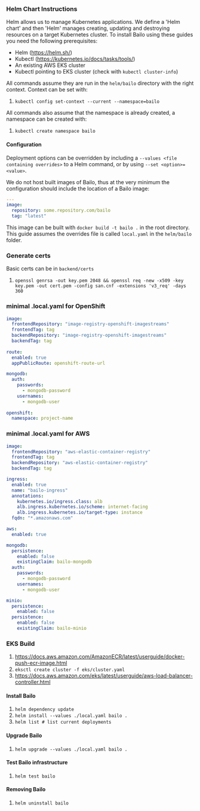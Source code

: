 ### Helm Chart Instructions

Helm allows us to manage Kubernetes applications. We define a 'Helm chart' and then 'Helm' manages creating, updating
and destroying resources on a target Kubernetes cluster. To install Bailo using these guides you need the following
prerequisites:

- Helm (https://helm.sh/)
- Kubectl (https://kubernetes.io/docs/tasks/tools/)
- An existing AWS EKS cluster
- Kubectl pointing to EKS cluster (check with `kubectl cluster-info`)

All commands assume they are run in the `helm/bailo` directory with the right context. Context can be set with:

1. `kubectl config set-context --current --namespace=bailo`

All commands also assume that the namespace is already created, a namespace can be created with:

1. `kubectl create namespace bailo`

#### Configuration

Deployment options can be overridden by including a `--values <file containing overrides>` to a Helm command, or by
using `--set <option>=<value>`.

We do not host built images of Bailo, thus at the very minimum the configuration should include the location of a Bailo
image:

```yaml
---
image:
  repository: some.repository.com/bailo
  tag: "latest"
```

This image can be built with `docker build -t bailo .` in the root directory. This guide assumes the overrides file is
called `local.yaml` in the `helm/bailo` folder.

### Generate certs
Basic certs can be in `backend/certs`
1. `openssl genrsa -out key.pem 2048 && openssl req -new -x509 -key key.pem -out cert.pem -config san.cnf -extensions 'v3_req' -days 360`

### minimal .local.yaml for OpenShift
```yaml
image:  
  frontendRepository: "image-registry-openshift-imagestreams"
  frontendTag: tag
  backendRepository: "image-registry-openshift-imagestreams"
  backendTag: tag
 
route:
  enabled: true
  appPublicRoute: openshift-route-url

mongodb:
  auth:
    passwords:
      - mongodb-password
    usernames:
      - mongodb-user
 
openshift:
  namespace: project-name
```

### minimal .local.yaml for AWS
```yaml
image:  
  frontendRepository: "aws-elastic-container-registry"
  frontendTag: tag
  backendRepository: "aws-elastic-container-registry"
  backendTag: tag

ingress:
  enabled: true
  name: "bailo-ingress"
  annotations:
    kubernetes.io/ingress.class: alb
    alb.ingress.kubernetes.io/scheme: internet-facing
    alb.ingress.kubernetes.io/target-type: instance
  fqdn: "*.amazonaws.com"

aws:
  enabled: true

mongodb:
  persistence:
    enabled: false
    existingClaim: bailo-mongodb
  auth:
    passwords:
      - mongodb-password
    usernames:
      - mongodb-user

minio:
  persistence:
    enabled: false
  persistence:
    enabled: false
    existingClaim: bailo-minio
```
### EKS Build
1. https://docs.aws.amazon.com/AmazonECR/latest/userguide/docker-push-ecr-image.html
2. `eksctl create cluster -f eks/cluster.yaml`
3. https://docs.aws.amazon.com/eks/latest/userguide/aws-load-balancer-controller.html

#### Install Bailo

1. `helm dependency update`
2. `helm install --values ./local.yaml bailo .`
3. `helm list # list current deployments`

#### Upgrade Bailo

1. `helm upgrade --values ./local.yaml bailo .`

#### Test Bailo infrastructure

1. `helm test bailo`

#### Removing Bailo

1. `helm uninstall bailo`
